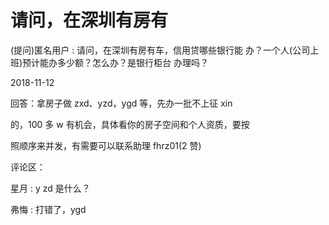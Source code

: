 # 请问，在深圳有房有

(提问)匿名用户 : 请问，在深圳有房有车，信用贷哪些银行能 办？一个人(公司上班)预计能办多少额？怎么办？是银行柜台 办理吗？

2018-11-12

回答：拿房子做 zxd、yzd，ygd 等，先办一批不上征 xin

的，100 多 w 有机会，具体看你的房子空间和个人资质，要按

照顺序来并发，有需要可以联系助理 fhrz01(2 赞)

评论区：

星月 : y zd 是什么？

弗悔 : 打错了，ygd
